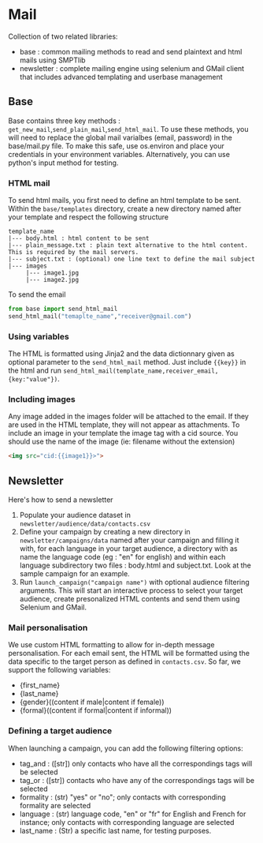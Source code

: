 # Mail
Collection of two related libraries:
- base : common mailing methods to read and send plaintext and html mails using SMPTlib
- newsletter : complete mailing engine using selenium and GMail client that includes advanced templating and userbase management

## Base

Base contains three key methods : ```get_new_mail```,```send_plain_mail```,```send_html_mail```. To use these methods, you will need to replace the global mail varialbes (email, password) in the base/mail.py file. To make this safe, use os.environ and place your credentials in your environment variables. Alternatively, you can use python's input method for testing.

### HTML mail

To send html mails, you first need to define an html template to be sent. Within the ```base/templates``` directory, create a new directory named after your template and respect the following structure

```
template_name
|--- body.html : html content to be sent
|--- plain_message.txt : plain text alternative to the html content. This is required by the mail servers.
|--- subject.txt : (optional) one line text to define the mail subject
|--- images
     |--- image1.jpg
     |--- image2.jpg
```

To send the email
```python
from base import send_html_mail
send_html_mail("temaplte_name","receiver@gmail.com")
```

### Using variables
The HTML is formatted using Jinja2 and the data dictionnary given as optional parameter to the ```send_html_mail``` method. Just include ```{{key}}``` in the html and run ```send_html_mail(template_name,receiver_email,{key:"value"})```.

### Including images
Any image added in the images folder will be attached to the email. If they are used in the HTML template, they will not appear as attachments.
To include an image in your template the image tag with a cid source. You should use the name of the image (ie: filename without the extension)
```html
<img src="cid:{{image1}}>">
```


## Newsletter

Here's how to send a newsletter
1. Populate your audience dataset in ```newsletter/audience/data/contacts.csv```
2. Define your campaign by creating a new directory in ```newsletter/campaigns/data``` named after your campaign and filling it with, for each language in your target audience, a directory with as name the language code (eg : "en" for english) and within each language subdirectory two files : body.html and subject.txt. Look at the sample campaign for an example.
3. Run ```launch_campaign("campaign name")``` with optional audience filtering arguments. This will start an interactive process to select your target audience, create presonalized HTML contents and send them using Selenium and GMail.

### Mail personalisation

We use custom HTML formatting to allow for in-depth message personalisation. For each email sent, the HTML will be formatted using the data specific to the target person as defined in ```contacts.csv```. So far, we support the following variables:
- {first_name}
- {last_name}
- {gender}((content if male|content if female))
- {formal}((content if formal|content if informal))

### Defining a target audience
When launching a campaign, you can add the following filtering options: 
- tag_and : ([str]) only contacts who have all the correspondings tags will be selected
- tag_or : ([str]) contacts who have any of the correspondings tags will be selected
- formality : (str) "yes" or "no"; only contacts with corresponding formality are selected
- language : (str) language code, "en" or "fr" for English and French for instance; only contacts with corresponding language are selected
- last_name : (Str) a specific last name, for testing purposes.